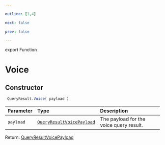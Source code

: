 ```yaml
---

outline: [1,4]

next: false

prev: false

---
```


export Function
# Voice

## Constructor
```ts
 QueryResult.Voice( payload )
 ```
| Parameter | Type | Description |
| :--- | :--- | :--- |
| `payload` | [`QueryResultVoicePayload`](../../../interfaces/QueryResultVoicePayload.md) | The payload for the voice query result. |

Return: [QueryResultVoicePayload](../../../interfaces/QueryResultVoicePayload.md)

